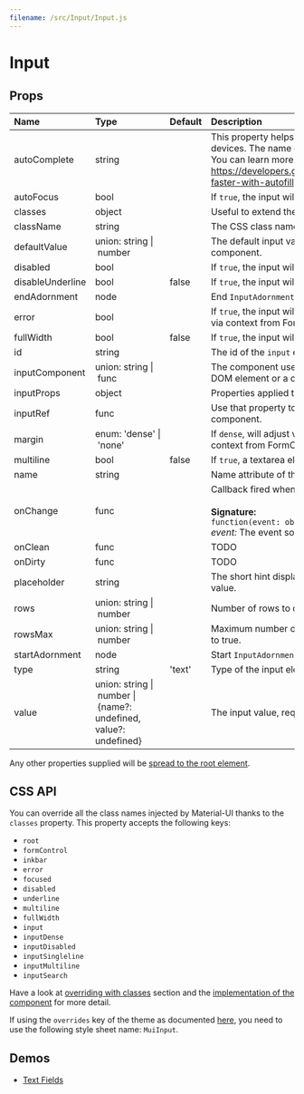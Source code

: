 ```yaml
---
filename: /src/Input/Input.js
---
```


<!--- This documentation is automatically generated, do not try to edit it. -->

# Input



## Props

| Name | Type | Default | Description |
|:-----|:-----|:--------|:------------|
| autoComplete | string |  | This property helps users to fill forms faster, especially on mobile devices. The name can be confusing, it's more like an autofill. You can learn more about it in this article https://developers.google.com/web/updates/2015/06/checkout-faster-with-autofill |
| autoFocus | bool |  | If `true`, the input will be focused during the first mount. |
| classes | object |  | Useful to extend the style applied to components. |
| className | string |  | The CSS class name of the wrapper element. |
| defaultValue | union:&nbsp;string&nbsp;&#124;<br>&nbsp;number<br> |  | The default input value, useful when not controlling the component. |
| disabled | bool |  | If `true`, the input will be disabled. |
| disableUnderline | bool | false | If `true`, the input will not have an underline. |
| endAdornment | node |  | End `InputAdornment` for this component. |
| error | bool |  | If `true`, the input will indicate an error. This is normally obtained via context from FormControl. |
| fullWidth | bool | false | If `true`, the input will take up the full width of its container. |
| id | string |  | The id of the `input` element. |
| inputComponent | union:&nbsp;string&nbsp;&#124;<br>&nbsp;func<br> |  | The component used for the native input. Either a string to use a DOM element or a component. |
| inputProps | object |  | Properties applied to the `input` element. |
| inputRef | func |  | Use that property to pass a ref callback to the native input component. |
| margin | enum:&nbsp;'dense'&nbsp;&#124;<br>&nbsp;'none'<br> |  | If `dense`, will adjust vertical spacing. This is normally obtained via context from FormControl. |
| multiline | bool | false | If `true`, a textarea element will be rendered. |
| name | string |  | Name attribute of the `input` element. |
| onChange | func |  | Callback fired when the value is changed.<br><br>**Signature:**<br>`function(event: object) => void`<br>*event:* The event source of the callback |
| onClean | func |  | TODO |
| onDirty | func |  | TODO |
| placeholder | string |  | The short hint displayed in the input before the user enters a value. |
| rows | union:&nbsp;string&nbsp;&#124;<br>&nbsp;number<br> |  | Number of rows to display when multiline option is set to true. |
| rowsMax | union:&nbsp;string&nbsp;&#124;<br>&nbsp;number<br> |  | Maximum number of rows to display when multiline option is set to true. |
| startAdornment | node |  | Start `InputAdornment` for this component. |
| type | string | 'text' | Type of the input element. It should be a valid HTML5 input type. |
| value | union:&nbsp;string&nbsp;&#124;<br>&nbsp;number&nbsp;&#124;<br>&nbsp;{name?: undefined, value?: undefined}<br> |  | The input value, required for a controlled component. |

Any other properties supplied will be [spread to the root element](/guides/api#spread).

## CSS API

You can override all the class names injected by Material-UI thanks to the `classes` property.
This property accepts the following keys:
- `root`
- `formControl`
- `inkbar`
- `error`
- `focused`
- `disabled`
- `underline`
- `multiline`
- `fullWidth`
- `input`
- `inputDense`
- `inputDisabled`
- `inputSingleline`
- `inputMultiline`
- `inputSearch`

Have a look at [overriding with classes](/customization/overrides#overriding-with-classes) section
and the [implementation of the component](https://github.com/mui-org/material-ui/tree/v1-beta/src/Input/Input.js)
for more detail.

If using the `overrides` key of the theme as documented
[here](/customization/themes#customizing-all-instances-of-a-component-type),
you need to use the following style sheet name: `MuiInput`.

## Demos

- [Text Fields](/demos/text-fields)


